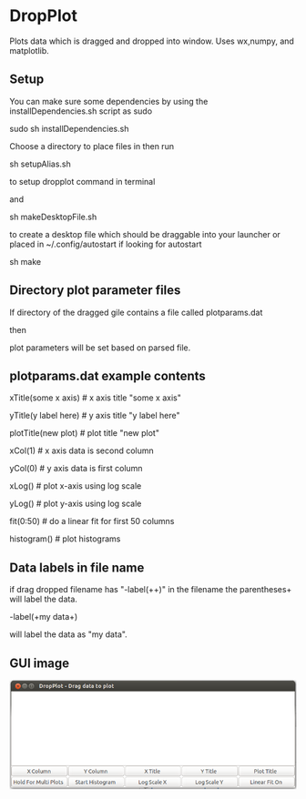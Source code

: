 DropPlot
==========

Plots data which is dragged and dropped into window. Uses wx,numpy, and matplotlib.

Setup 
------
You can make sure some dependencies by using the installDependencies.sh script as sudo

sudo sh installDependencies.sh

Choose a directory to place files in then run

sh setupAlias.sh

to setup dropplot command in terminal

and

sh makeDesktopFile.sh

to create a desktop file which should be draggable into your launcher or placed in ~/.config/autostart if looking for autostart 

sh make

Directory plot parameter files 
------
If directory of the dragged gile contains a file called plotparams.dat 

then 

plot parameters will be set based on parsed file.

plotparams.dat example contents
------
xTitle(some x axis) # x axis title "some x axis"

yTitle(y label here) # y axis title "y label here"

plotTitle(new plot) # plot title "new plot"

xCol(1) # x axis data is second column

yCol(0) # y axis data is first column

xLog() # plot x-axis using log scale

yLog() # plot y-axis using log scale

fit(0:50) # do a linear fit for first 50 columns

histogram() # plot histograms


Data labels in file name
------

if drag dropped filename has "-label(++)" in the filename the parentheses+ will label the data.

-label(+my data+)

will label the data as "my data".

GUI image
------
![ScreenShot](gui.png)

